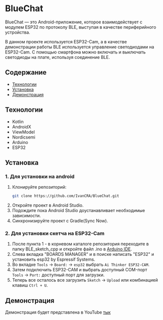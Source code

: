 # BlueChat

BlueChat — это Android-приложение, которое взаимодействует с модулем ESP32 по протоколу BLE, выступая в качестве периферийного устройства.

В данном проекте используется ESP32-Cam, а в качестве демонстрации работы BLE используется управление светодиодами на ESP32-Cam. С помощью смартфона можно включать и выключать светодиоды на плате, используя соединение BLE.

## Содержание

- [Технологии](#технологии)
- [Установка](#установка)
- [Демонстрация](#демонстрация)

## Технологии

- Kotlin
- AndroidX
- ViewModel
- Nordicsemi
- Arduino
- ESP32

## Установка

### 1. Для установки на android
1. Клонируйте репозиторий:
   ```bash
   git clone https://github.com/IvanCRA/BlueChat.git
   ```
2. Откройте проект в Android Studio.
3. Подождите пока Android Studio доустанавливает необходимые зависимости.
4. Синхронизируйте проект с Gradle(Sync Now).

### 2. Для установки скетча на ESP32-Cam
1. После пункта 1 - в корневом каталоге репозитория переходите в папку BLE_sketch_cpp и откройте файл .ino в [Arduino IDE](https://www.arduino.cc/en/software "Arduino IDE").
2. Слева вкладка "BOARDS MANAGER" и в поиске написать "ESP32" и установить esp32 by Espressif Systems.
3. Во вкладке `Tools` -> `Board:` -> `esp32` выбрать `Ai Thinker ESP32-CAM`.
4. Затем подключить ESP32-CAM и выбрать доступный COM-порт `Tools` -> `Port:` доступный порт для загрузки.
5. Теперь все осталось все загрузить `Sketch` -> `Upload` или комбинацией клавиш `Ctrl + U`.

## Демонстрация
Демонстрация будет представлена в YouTube [тык](https://youtu.be/80Pa89DTnVY "тык")
